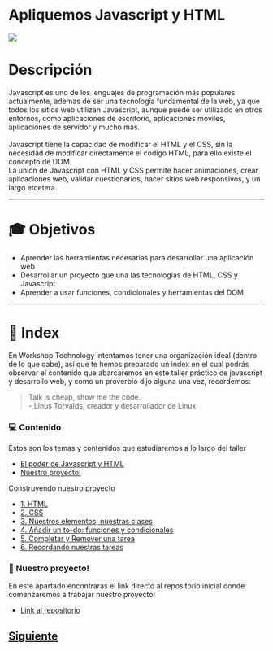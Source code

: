 # Apliquemos Javascript y HTML 

![](https://github.com/MiguelRAvila/Mi-Primera-Aplicaci-n-Web/blob/master/image1.png)

# Descripción
Javascript es uno de los lenguajes de programación más populares actualmente, ademas de ser una tecnología fundamental de la web, ya que todos los sitios web utilizan Javascript, aunque puede ser utilizado en otros entornos, como aplicaciones de escritorio, aplicaciones moviles, aplicaciones de servidor y mucho más.
<br>
<br>
Javascript tiene la capacidad de modificar el HTML y el CSS, sin la necesidad de modificar directamente el codigo HTML, para ello existe el concepto de DOM. 
<br>
La unión de Javascript con HTML y CSS permite hacer animaciones, crear aplicaciones web, validar cuestionarios, hacer sitios web responsivos, y un largo etcetera. 
___
# :mortar_board: Objetivos
* Aprender las herramientas necesarias para desarrollar una aplicación web
* Desarrollar un proyecto que una las tecnologias de HTML, CSS y Javascript
* Aprender a usar funciones, condicionales y herramientas del DOM
___
# :page_with_curl: Index
En Workshop Technology intentamos tener una organización ideal (dentro de lo que cabe), así que te hemos preparado un index en el cual podrás observar el contenido que abarcaremos en este taller práctico de javascript y desarrollo web, y como un proverbio dijo alguna una vez, recordemos:
> Talk is cheap, show me the code.
> <br>- Linus Torvalds, creador y desarrollador de Linux

### :computer: Contenido
Estos son los temas y contenidos que estudiaremos a lo largo del taller
* [El poder de Javascript y HTML](https://github.com/MiguelRAvila/Mi-Primera-Aplicaci-n-Web/blob/master/2.-El%20poder%20de%20Javascript%20y%20HTML.md)
* [Nuestro proyecto!](https://github.com/MiguelRAvila/MiPrimeraAplicacionWeb/blob/master/3.-NuestroProyecto.md)

Construyendo nuestro proyecto

* [1. HTML](https://github.com/MiguelRAvila/MiPrimeraAplicacionWeb/blob/master/Project:%201.-HTML.md)
* [2. CSS](https://github.com/MiguelRAvila/MiPrimeraAplicacionWeb/blob/master/Project:%202.-CSS.md)
* [3. Nuestros elementos, nuestras clases](https://github.com/MiguelRAvila/MiPrimeraAplicacionWeb/blob/master/Project:%203.-Nuestros%20elementos%2C%20nuestras%20clases.md)
* [4. Añadir un to-do: funciones y condicionales](https://github.com/MiguelRAvila/MiPrimeraAplicacionWeb/blob/master/Project:%204.-A%C3%B1adir%20un%20to-do:%20funciones%20y%20condicionales.md)
* [5. Completar y Remover una tarea](https://github.com/MiguelRAvila/MiPrimeraAplicacionWeb/blob/master/Project:%205.-%20Completar%20y%20Remover%20una%20tarea.md)
* [6. Recordando nuestras tareas](https://github.com/MiguelRAvila/MiPrimeraAplicacionWeb/blob/master/Project:%206.-Recordando%20nuestras%20tareas.md)


### :running: Nuestro proyecto! 
En este apartado encontrarás el link directo al repositorio inicial donde comenzaremos a trabajar nuestro proyecto!
* [Link al repositorio](https://github.com/MiguelRAvila/Project-TO-DO)


## [Siguiente](https://github.com/MiguelRAvila/Mi-Primera-Aplicaci-n-Web/blob/master/2.-El%20poder%20de%20Javascript%20y%20HTML.md)
